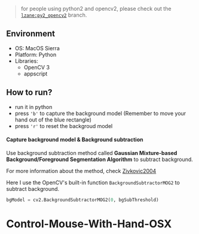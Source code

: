 > for people using python2 and opencv2, please check out the [`lzane:py2_opencv2`](https://github.com/lzane/Fingers-Detection-using-OpenCV-and-Python/tree/py2_opencv2) branch.

## Environment
- OS: MacOS Sierra
- Platform: Python
- Libraries: 
	- OpenCV 3
	- appscript

## How to run?
- run it in python
- press `'b'` to capture the background model (Remember to move your hand out of the blue rectangle)
- press `'r'` to reset the backgroud model

#### Capture background model & Background subtraction
Use background subtraction method called **Gaussian Mixture-based Background/Foreground Segmentation Algorithm** to subtract background. 

For more information about the method, check [Zivkovic2004](http://www.zoranz.net/Publications/zivkovic2004ICPR.pdf)

Here I use the OpenCV's built-in function `BackgroundSubtractorMOG2` to subtract background.

```python
bgModel = cv2.BackgroundSubtractorMOG2(0, bgSubThreshold)
```

# Control-Mouse-With-Hand-OSX
